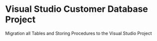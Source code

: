 # Visual Studio Customer Database Project
Migration all Tables and Storing Procedures to the Visual Studio Project